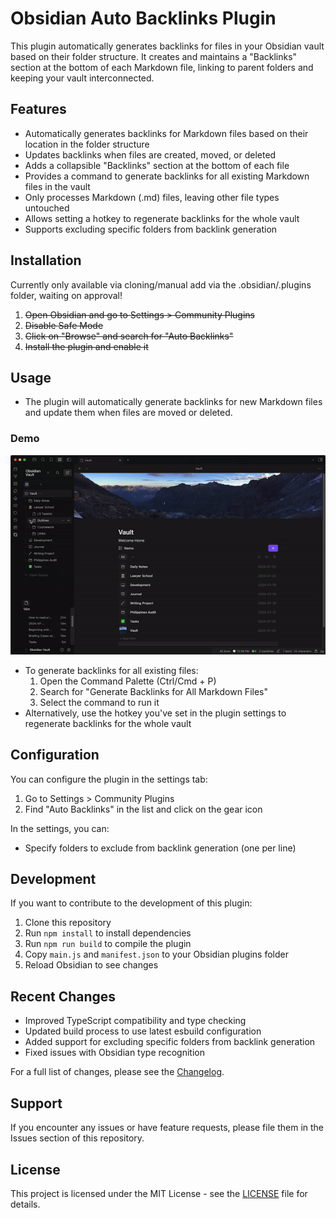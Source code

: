 # Obsidian Auto Backlinks Plugin

This plugin automatically generates backlinks for files in your Obsidian vault based on their folder structure. It creates and maintains a "Backlinks" section at the bottom of each Markdown file, linking to parent folders and keeping your vault interconnected.

## Features

- Automatically generates backlinks for Markdown files based on their location in the folder structure
- Updates backlinks when files are created, moved, or deleted
- Adds a collapsible "Backlinks" section at the bottom of each file
- Provides a command to generate backlinks for all existing Markdown files in the vault
- Only processes Markdown (.md) files, leaving other file types untouched
- Allows setting a hotkey to regenerate backlinks for the whole vault
- Supports excluding specific folders from backlink generation

## Installation

Currently only available via cloning/manual add via the .obsidian/.plugins folder, waiting on approval!

1. ~~Open Obsidian and go to Settings > Community Plugins~~
2. ~~Disable Safe Mode~~
3. ~~Click on "Browse" and search for "Auto Backlinks"~~
4. ~~Install the plugin and enable it~~

## Usage

- The plugin will automatically generate backlinks for new Markdown files and update them when files are moved or deleted.

### Demo

![Auto-Backlink on File Creation](assets/auto-backlink-demo.gif)

- To generate backlinks for all existing files:
  1. Open the Command Palette (Ctrl/Cmd + P)
  2. Search for "Generate Backlinks for All Markdown Files"
  3. Select the command to run it
- Alternatively, use the hotkey you've set in the plugin settings to regenerate backlinks for the whole vault

## Configuration

You can configure the plugin in the settings tab:

1. Go to Settings > Community Plugins
2. Find "Auto Backlinks" in the list and click on the gear icon

In the settings, you can:

- Specify folders to exclude from backlink generation (one per line)

## Development

If you want to contribute to the development of this plugin:

1. Clone this repository
2. Run `npm install` to install dependencies
3. Run `npm run build` to compile the plugin
4. Copy `main.js` and `manifest.json` to your Obsidian plugins folder
5. Reload Obsidian to see changes

## Recent Changes

- Improved TypeScript compatibility and type checking
- Updated build process to use latest esbuild configuration
- Added support for excluding specific folders from backlink generation
- Fixed issues with Obsidian type recognition

For a full list of changes, please see the [Changelog](changelog.md).

## Support

If you encounter any issues or have feature requests, please file them in the Issues section of this repository.

## License

This project is licensed under the MIT License - see the [LICENSE](LICENSE) file for details.
